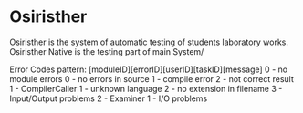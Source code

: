 # Osiristher
 Osiristher is the system of automatic testing of students laboratory works.
 Osiristher Native is the testing part of main System/

Error Codes
pattern: [moduleID][errorID][userID][taskID][message]
0 - no module errors
    0 - no errors in source
    1 - compile error
    2 - not correct result
1 - CompilerCaller
    1 - unknown language
    2 - no extension in filename
    3 - Input/Output problems
2 - Examiner
    1 - I/O problems